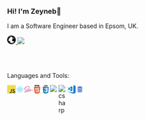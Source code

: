 <br/>
<br/>
<br/>
<br/>

### Hi! I'm Zeyneb👋
I am a Software Engineer based in Epsom, UK.
<br/>

<a href="https://zeynebesendir.github.io">
  <img   width="20px" src="https://raw.githubusercontent.com/iconic/open-iconic/master/svg/globe.svg" />
</a>

<a href="https://www.linkedin.com/in/zeynebesendir">
 <img   width="20px" src="https://cdn.jsdelivr.net/npm/simple-icons@v3/icons/linkedin.svg" />
</a>

<br/><br/>

Languages and Tools:

<img align="left" alt="JavaScript" width="20px" src="https://raw.githubusercontent.com/github/explore/80688e429a7d4ef2fca1e82350fe8e3517d3494d/topics/javascript/javascript.png" />

<img align="left" alt="React" width="20px" src="https://raw.githubusercontent.com/github/explore/80688e429a7d4ef2fca1e82350fe8e3517d3494d/topics/react/react.png" />

<img align="left" alt="Sass" width="20px" src="https://raw.githubusercontent.com/github/explore/80688e429a7d4ef2fca1e82350fe8e3517d3494d/topics/sass/sass.png" />

<img align="left" alt="HTML5" width="20" src="https://raw.githubusercontent.com/github/explore/80688e429a7d4ef2fca1e82350fe8e3517d3494d/topics/html/html.png" />

<img align="left" alt="CSS3" width="20" src="https://raw.githubusercontent.com/github/explore/80688e429a7d4ef2fca1e82350fe8e3517d3494d/topics/css/css.png" />

<img align="left" src="https://raw.githubusercontent.com/prplx/svg-logos/5585531d45d294869c4eaab4d7cf2e9c167710a9/svg/materialize.svg" alt="materialize" height="20" width="20" />  

<img align="left" src="https://devicons.github.io/devicon/devicon.git/icons/csharp/csharp-original.svg" alt="csharp" width="20"/>

<img align="left" alt="Visual Studio Code" width="20px" src="https://raw.githubusercontent.com/github/explore/80688e429a7d4ef2fca1e82350fe8e3517d3494d/topics/visual-studio-code/visual-studio-code.png" />

<img align="left" alt="SQL" width="20px" src="https://raw.githubusercontent.com/github/explore/80688e429a7d4ef2fca1e82350fe8e3517d3494d/topics/sql/sql.png" />

<br/>
<br/>
<br/>
<br/>
